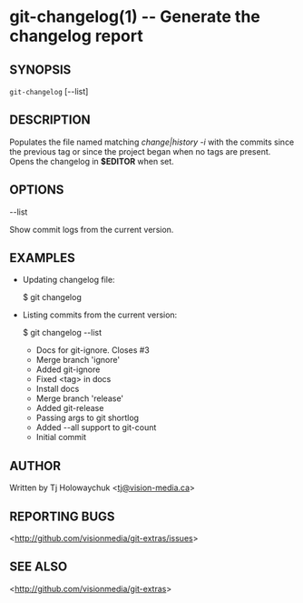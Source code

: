 git-changelog(1) -- Generate the changelog report
=================================================

## SYNOPSIS

`git-changelog` [--list]

## DESCRIPTION

  Populates the file named matching _change|history -i_ with the commits since the previous tag or since the project began when no tags are present. Opens the changelog in **$EDITOR** when set.

## OPTIONS

  --list

  Show commit logs from the current version.

## EXAMPLES

  * Updating changelog file:

    $ git changelog

  * Listing commits from the current version:

    $ git changelog --list

    * Docs for git-ignore. Closes #3
    * Merge branch 'ignore'
    * Added git-ignore
    * Fixed &lt;tag&gt; in docs
    * Install docs
    * Merge branch 'release'
    * Added git-release
    * Passing args to git shortlog
    * Added --all support to git-count
    * Initial commit

## AUTHOR

Written by Tj Holowaychuk &lt;<tj@vision-media.ca>&gt;

## REPORTING BUGS

&lt;<http://github.com/visionmedia/git-extras/issues>&gt;

## SEE ALSO

&lt;<http://github.com/visionmedia/git-extras>&gt;
